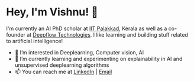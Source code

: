 
# Hey, I'm Vishnu! 👋

I'm currently an AI PhD scholar at [IIT Palakkad](https://iitpkd.ac.in/people/142204003), Kerala as well as a co-founder at [Deepflow Technologies](https://www.deepflow.in/). I like learning and building stuff related to artificial intelligence!

- 👀 I’m interested in Deeplearning, Computer vision, AI
- 🌱 I’m currently learning and experimenting on explainability in AI and unsupervised deeplearning algorithms 
- 📫 You can reach me at [LinkedIn](https://www.linkedin.com/in/vishnu-b-raj/) | [Email](vishnu@deepflow.in)











<!---
vishnuexe/vishnuexe is a ✨ special ✨ repository because its `README.md` (this file) appears on your GitHub profile.
You can click the Preview link to take a look at your changes.
--->
